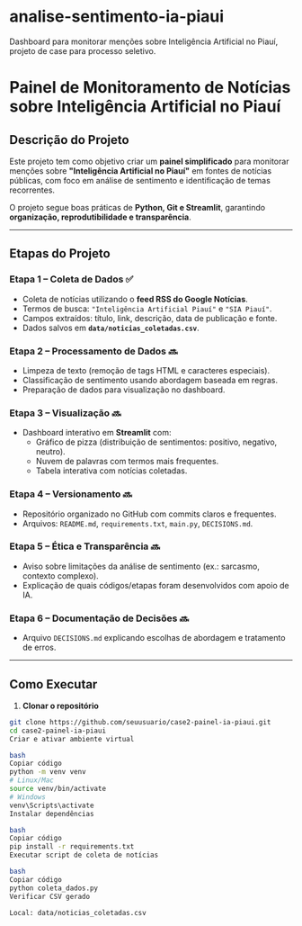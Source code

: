 # analise-sentimento-ia-piaui
Dashboard para monitorar menções sobre Inteligência Artificial no Piauí, projeto de case para processo seletivo.
# Painel de Monitoramento de Notícias sobre Inteligência Artificial no Piauí

## Descrição do Projeto
Este projeto tem como objetivo criar um **painel simplificado** para monitorar menções sobre **"Inteligência Artificial no Piauí"** em fontes de notícias públicas, com foco em análise de sentimento e identificação de temas recorrentes.  

O projeto segue boas práticas de **Python, Git e Streamlit**, garantindo **organização, reprodutibilidade e transparência**.

---

## Etapas do Projeto

### Etapa 1 – Coleta de Dados ✅
- Coleta de notícias utilizando o **feed RSS do Google Notícias**.  
- Termos de busca: `"Inteligência Artificial Piauí"` e `"SIA Piauí"`.  
- Campos extraídos: título, link, descrição, data de publicação e fonte.  
- Dados salvos em **`data/noticias_coletadas.csv`**.

### Etapa 2 – Processamento de Dados 🔜
- Limpeza de texto (remoção de tags HTML e caracteres especiais).  
- Classificação de sentimento usando abordagem baseada em regras.  
- Preparação de dados para visualização no dashboard.

### Etapa 3 – Visualização 🔜
- Dashboard interativo em **Streamlit** com:  
  - Gráfico de pizza (distribuição de sentimentos: positivo, negativo, neutro).  
  - Nuvem de palavras com termos mais frequentes.  
  - Tabela interativa com notícias coletadas.

### Etapa 4 – Versionamento 🔜
- Repositório organizado no GitHub com commits claros e frequentes.  
- Arquivos: `README.md`, `requirements.txt`, `main.py`, `DECISIONS.md`.

### Etapa 5 – Ética e Transparência 🔜
- Aviso sobre limitações da análise de sentimento (ex.: sarcasmo, contexto complexo).  
- Explicação de quais códigos/etapas foram desenvolvidos com apoio de IA.

### Etapa 6 – Documentação de Decisões 🔜
- Arquivo `DECISIONS.md` explicando escolhas de abordagem e tratamento de erros.

---

## Como Executar

1. **Clonar o repositório**
```bash
git clone https://github.com/seuusuario/case2-painel-ia-piaui.git
cd case2-painel-ia-piaui
Criar e ativar ambiente virtual

bash
Copiar código
python -m venv venv
# Linux/Mac
source venv/bin/activate
# Windows
venv\Scripts\activate
Instalar dependências

bash
Copiar código
pip install -r requirements.txt
Executar script de coleta de notícias

bash
Copiar código
python coleta_dados.py
Verificar CSV gerado

Local: data/noticias_coletadas.csv